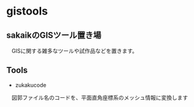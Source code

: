 # gistools

## sakaikのGISツール置き場

　GISに関する雑多なツールや試作品などを置きます。

## Tools

- zukakucode

　図郭ファイル名のコードを、平面直角座標系のメッシュ情報に変換します

